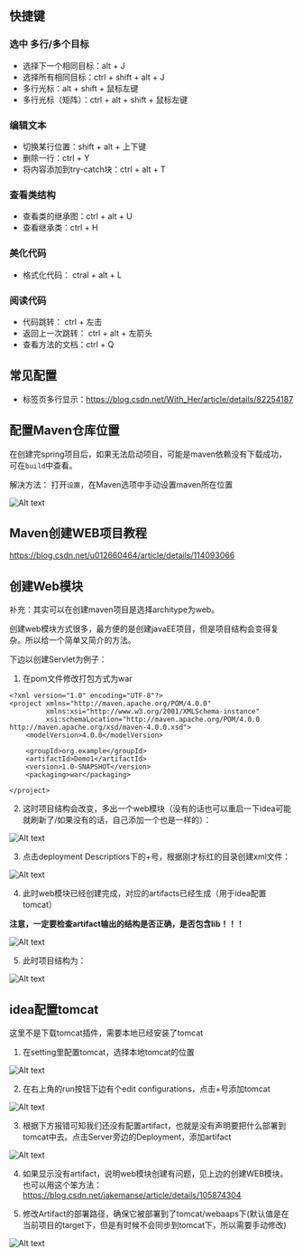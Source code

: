 ## 快捷键

### 选中 多行/多个目标

* 选择下一个相同目标：alt + J
* 选择所有相同目标：ctrl + shift + alt + J
* 多行光标：alt + shift + 鼠标左键
* 多行光标（矩阵）：ctrl + alt + shift + 鼠标左键

### 编辑文本
* 切换某行位置：shift + alt + 上下键
* 删除一行：ctrl + Y
* 将内容添加到try-catch块：ctrl + alt + T

### 查看类结构

* 查看类的继承图：ctrl + alt + U
* 查看继承类：ctrl + H

### 美化代码
* 格式化代码： ctral + alt + L

### 阅读代码
* 代码跳转： ctrl + 左击
* 返回上一次跳转： ctrl + alt + 左箭头
* 查看方法的文档：ctrl + Q

## 常见配置

* 标签页多行显示：https://blog.csdn.net/With_Her/article/details/82254187

## 配置Maven仓库位置

在创建完spring项目后，如果无法启动项目，可能是maven依赖没有下载成功，可在`build`中查看。

解决方法：
打开`设置`，在Maven选项中手动设置maven所在位置

![Alt text](pic/idea-maven-setting.png)

## Maven创建WEB项目教程

https://blog.csdn.net/u012660464/article/details/114093066

## 创建Web模块 

补充：其实可以在创建maven项目是选择architype为web。

创建web模块方式很多，最方便的是创建javaEE项目，但是项目结构会变得复杂。所以给一个简单又简介的方法。

下边以创建Servlet为例子：

1. 在pom文件修改打包方式为war

```
<?xml version="1.0" encoding="UTF-8"?>
<project xmlns="http://maven.apache.org/POM/4.0.0"
         xmlns:xsi="http://www.w3.org/2001/XMLSchema-instance"
         xsi:schemaLocation="http://maven.apache.org/POM/4.0.0 http://maven.apache.org/xsd/maven-4.0.0.xsd">
    <modelVersion>4.0.0</modelVersion>

    <groupId>org.example</groupId>
    <artifactId>Demo1</artifactId>
    <version>1.0-SNAPSHOT</version>
    <packaging>war</packaging>

</project>
```

2. 这时项目结构会改变，多出一个web模块（没有的话也可以重启一下idea可能就刷新了/如果没有的话，自己添加一个也是一样的）：

![Alt text](pic/idea-web1.png)

3. 点击deployment Descriptiors下的+号，根据刚才标红的目录创建xml文件：

![Alt text](pic/idea-web2.png)

4. 此时web模块已经创建完成，对应的artifacts已经生成（用于idea配置tomcat）

**注意，一定要检查artifact输出的结构是否正确，是否包含lib！！！**

![Alt text](pic/idea-web3.png)

5. 此时项目结构为：

![Alt text](pic/idea-web4.png)


## idea配置tomcat

这里不是下载tomcat插件，需要本地已经安装了tomcat

1. 在setting里配置tomcat，选择本地tomcat的位置

![Alt text](pic/idea-tomcat1.png)

2. 在右上角的run按钮下边有个edit configurations，点击+号添加tomcat

![Alt text](pic/idea-tomcat2.png)

3. 根据下方报错可知我们还没有配置artifact，也就是没有声明要把什么部署到tomcat中去。点击Server旁边的Deployment，添加artifact

![Alt text](pic/idea-tomcat3.png)

4. 如果显示没有artifact，说明web模块创建有问题，见上边的创建WEB模块。也可以用这个笨方法：https://blog.csdn.net/jakemanse/article/details/105874304

5. 修改Artifact的部署路径，确保它被部署到了tomcat/webaaps下(默认值是在当前项目的target下，但是有时候不会同步到tomcat下，所以需要手动修改)

![Alt text](pic/idea-tomcat4.png)
